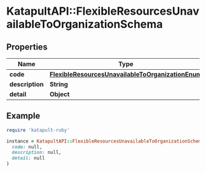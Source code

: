 # KatapultAPI::FlexibleResourcesUnavailableToOrganizationSchema

## Properties

| Name | Type | Description | Notes |
| ---- | ---- | ----------- | ----- |
| **code** | [**FlexibleResourcesUnavailableToOrganizationEnum**](FlexibleResourcesUnavailableToOrganizationEnum.md) |  | [optional] |
| **description** | **String** |  | [optional] |
| **detail** | **Object** |  | [optional] |

## Example

```ruby
require 'katapult-ruby'

instance = KatapultAPI::FlexibleResourcesUnavailableToOrganizationSchema.new(
  code: null,
  description: null,
  detail: null
)
```

